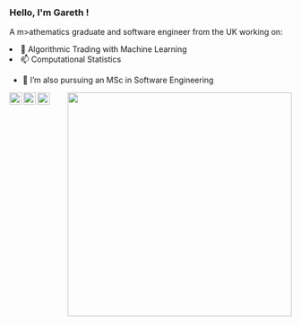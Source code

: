 ### Hello, I'm Gareth !
<p align="left">
A m>athematics graduate and software engineer from the UK working on:
<li🌱 Full Stack Development <\li>
  <li> 🔭 Algorithmic Trading with Machine Learning </li>
  <li> 📫 Computational Statistics </li>

- 💼 I’m also pursuing an MSc in Software Engineering
  
<a href="https://www.linkedin.com/in/garethhaagman">
  <img align="left" alt="LinkedIn" width="22px" src="https://cdn.jsdelivr.net/npm/simple-icons@3.1.0/icons/linkedin.svg" />
</a>
<a href="garethhaagman@gmail.com">
  <img align="left" alt="'Gmail" width="22px" src="https://cdn.jsdelivr.net/npm/simple-icons@3.1.0/icons/gmail.svg" />
</a>
<a href="https://www.kaggle.com/ninolau">
  <img align="left" alt="Kaggle" width="22px" src="https://cdn.jsdelivr.net/npm/simple-icons@3.1.0/icons/kaggle.svg" />
</a>
 </p>
<p align="right">
  <img width="400px" height="400px" src="https://user-images.githubusercontent.com/77687273/230731969-877a3c2a-7f3e-4cdd-997c-250c26496c40.png">
  
</p>
<br>
<br>
